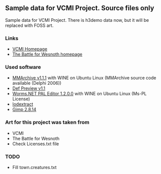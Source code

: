 ## Sample data for VCMI Project. Source files only
Sample data for VCMI Project. There is h3demo data now, but it will be replaced with FOSS art.

### Links ###

* [VCMI Homepage](http://vcmi.eu/)
* [The Battle for Wesnoth homepage](http://wesnoth.org/)

### Used software ###

* [MMArchive v1.1.1](https://sites.google.com/site/sergroj/wog#TOC-MMArchive-v1.1.1) with WINE on Ubuntu Linux (MMArchive source code available (Delphi 2006))
* [Def Preview v1.1](https://sites.google.com/site/sergroj/wog#TOC-Def-Preview-v1.1)
* [Worms.NET PAL Editor 1.2.0.0](https://worms.codeplex.com/releases/view/112464) with WINE on Ubuntu Linux (Ms-PL License)
* [lodextract](https://gitlab.mister-muffin.de/josch/lodextract)
* [Gimp 2.8.14](http://www.gimp.org/)


### Art for this project was taken from ###

* VCMI
* The Battle for Wesnoth
* Check Licenses.txt file

### TODO ###

* Fill town.creatures.txt
